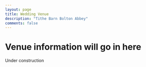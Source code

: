 ```yaml
---
layout: page
title: Wedding Venue
description: "Tithe Barn Bolton Abbey"
comments: false
---
```

# Venue information will go in here
Under construction